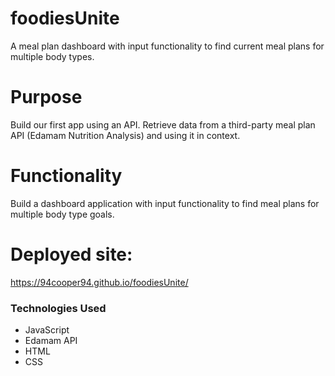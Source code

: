 # foodiesUnite

A meal plan dashboard with input functionality to find current meal plans for multiple body types.

# Purpose
Build our first app using an API. Retrieve data from a third-party meal plan API (Edamam Nutrition Analysis) and using it in context.

# Functionality
Build a dashboard application with input functionality to find meal plans for multiple body type goals.

# Deployed site: 
https://94cooper94.github.io/foodiesUnite/


### Technologies Used 
- JavaScript
- Edamam API
- HTML
- CSS
